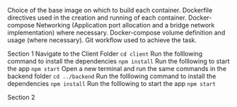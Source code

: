 Choice of the base image on which to build each container.
Dockerfile directives used in the creation and running of each container.
Docker-compose Networking (Application port allocation and a bridge network implementation) where necessary.
Docker-compose volume definition and usage (where necessary).
Git workflow used to achieve the task.


Section 1
Navigate to the Client Folder `cd client`
Run the folllowing command to install the dependencies `npm install`
Run the folllowing to start the app `npm start`
Open a new terminal and run the same commands in the backend folder `cd ../backend`
Run the folllowing command to install the dependencies `npm install`
Run the folllowing to start the app `npm start`

Section 2
